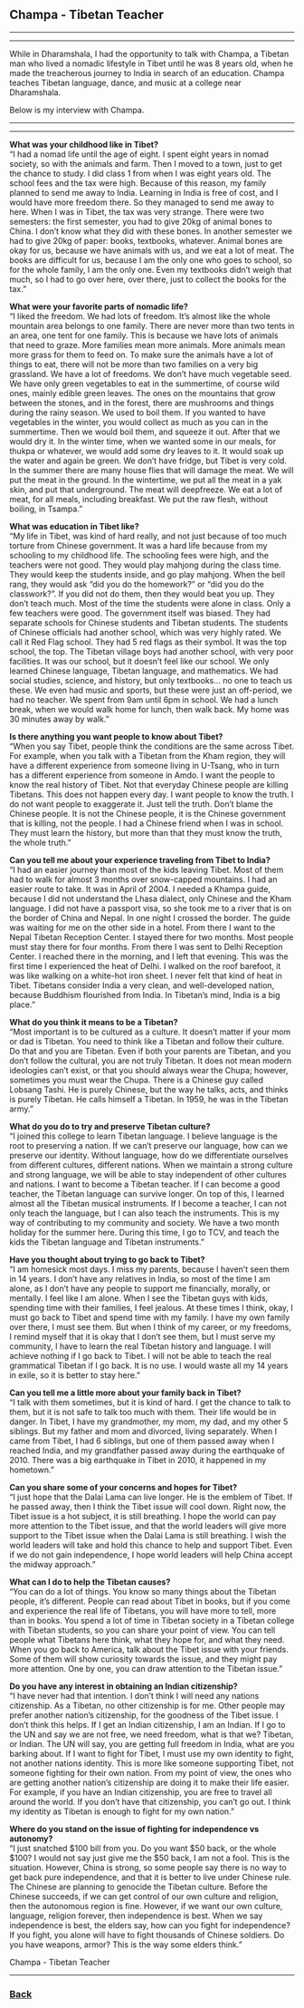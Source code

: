 ## Champa - Tibetan Teacher

---
---

While in Dharamshala, I had the opportunity to talk with Champa, a Tibetan man who lived a nomadic lifestyle in Tibet until he was 8 years old, when he made the treacherous journey to India in search of an education. Champa teaches Tibetan language, dance, and music at a college near Dharamshala.

Below is my interview with Champa.

---
---

**What was your childhood like in Tibet?**
<br>
“I had a nomad life until the age of eight. I spent eight years in nomad society, so with the animals and farm. Then I moved to a town, just to get the chance to study. I did class 1 from when I was eight years old. The school fees and the tax were high. Because of this reason, my family planned to send me away to India. Learning in India is free of cost, and I would have more freedom there. So they managed to send me away to here. When I was in Tibet, the tax was very strange. There were two semesters: the first semester, you had to give 20kg of animal bones to China. I don’t know what they did with these bones. In another semester we had to give 20kg of paper: books, textbooks, whatever. Animal bones are okay for us, because we have animals with us, and we eat a lot of meat. The books are difficult for us, because I am the only one who goes to school, so for the whole family, I am the only one. Even my textbooks didn’t weigh that much, so I had to go over here, over there, just to collect the books for the tax.”

**What were your favorite parts of nomadic life?**
<br>
“I liked the freedom. We had lots of freedom. It’s almost like the whole mountain area belongs to one family. There are never more than two tents in an area, one tent for one family.  This is because we have lots of animals that need to graze. More families mean more animals. More animals mean more grass for them to feed on. To make sure the animals have a lot of things to eat, there will not be more than two families on a very big grassland. We have a lot of freedoms. We don’t have much vegetable seed. We have only green vegetables to eat in the summertime, of course wild ones, mainly edible green leaves. The ones on the mountains that grow between the stones, and in the forest, there are mushrooms and things during the rainy season. We used to boil them. If you wanted to have vegetables in the winter, you would collect as much as you can in the summertime. Then we would boil them, and squeeze it out. After that we would dry it. In the winter time, when we wanted some in our meals, for thukpa or whatever, we would add some dry leaves to it. It would soak up the water and again be green. We don’t have fridge, but Tibet is very cold. In the summer there are many house flies that will damage the meat. We will put the meat in the ground. In the wintertime, we put all the meat in a yak skin, and put that underground. The meat will deepfreeze. We eat a lot of meat, for all meals, including breakfast. We put the raw flesh, without boiling, in Tsampa.”

**What was education in Tibet like?**
<br>
“My life in Tibet, was kind of hard really, and not just because of too much torture from Chinese government. It was a hard life because from my schooling to my childhood life. The schooling fees were high, and the teachers were not good. They would play mahjong during the class time. They would keep the students inside, and go play mahjong. When the bell rang, they would ask “did you do the homework?” or “did you do the classwork?”. If you did not do them, then they would beat you up. They don’t teach much. Most of the time the students were alone in class. Only a few teachers were good. The government itself was biased. They had separate schools for Chinese students and Tibetan students. The students of Chinese officials had another school, which was very highly rated. We call it Red Flag school. They had 5 red flags as their symbol. It was the top school, the top. The Tibetan village boys had another school, with very poor facilities. It was our school, but it doesn’t feel like our school. We only learned Chinese language, Tibetan language, and mathematics. We had social studies, science, and history, but only textbooks… no one to teach us these. We even had music and sports, but these were just an off-period, we had no teacher. We spent from 9am until 6pm in school. We had a lunch break, when we would walk home for lunch, then walk back. My home was 30 minutes away by walk.”

**Is there anything you want people to know about Tibet?**
<br>
“When you say Tibet, people think the conditions are the same across Tibet. For example, when you talk with a Tibetan from the Kham region, they will have a different experience from someone living in U-Tsang, who in turn has a different experience from someone in Amdo. I want the people to know the real history of Tibet. Not that everyday Chinese people are killing Tibetans. This does not happen every day. I want people to know the truth. I do not want people to exaggerate it. Just tell the truth. Don’t blame the Chinese people. It is not the Chinese people, it is the Chinese government that is killing, not the people. I had a Chinese friend when I was in school. They must learn the history, but more than that they must know the truth, the whole truth.”

**Can you tell me about your experience traveling from Tibet to India?**
<br>
“I had an easier journey than most of the kids leaving Tibet. Most of them had to walk for almost 3 months over snow-capped mountains. I had an easier route to take. It was in April of 2004. I needed a Khampa guide, because I did not understand the Lhasa dialect, only Chinese and the Kham language. I did not have a passport visa, so she took me to a river that is on the border of China and Nepal. In one night I crossed the border. The guide was waiting for me on the other side in a hotel. From there I want to the Nepal Tibetan Reception Center. I stayed there for two months. Most people must stay there for four months. From there I was sent to Delhi Reception Center. I reached there in the morning, and I left that evening. This was the first time I experienced the heat of Delhi. I walked on the roof barefoot, it was like walking on a white-hot iron sheet. I never felt that kind of heat in Tibet. Tibetans consider India a very clean, and well-developed nation, because Buddhism flourished from India. In Tibetan’s mind, India is a big place.”

**What do you think it means to be a Tibetan?**
<br>
“Most important is to be cultured as a culture. It doesn’t matter if your mom or dad is Tibetan. You need to think like a Tibetan and follow their culture. Do that and you are Tibetan. Even if both your parents are Tibetan, and you don’t follow the cultural, you are not truly Tibetan. It does not mean modern ideologies can’t exist, or that you should always wear the Chupa; however, sometimes you must wear the Chupa. There is a Chinese guy called Lobsang Tashi. He is purely Chinese, but the way he talks, acts, and thinks is purely Tibetan. He calls himself a Tibetan. In 1959, he was in the Tibetan army.”

**What do you do to try and preserve Tibetan culture?**
<br>
“I joined this college to learn Tibetan language. I believe language is the root to preserving a nation. If we can’t preserve our language, how can we preserve our identity. Without language, how do we differentiate ourselves from different cultures, different nations. When we maintain a strong culture and strong language, we will be able to stay independent of other cultures and nations. I want to become a Tibetan teacher. If I can become a good teacher, the Tibetan language can survive longer. On top of this, I learned almost all the Tibetan musical instruments. If I become a teacher, I can not only teach the language, but I can also teach the instruments. This is my way of contributing to my community and society. We have a two month holiday for the summer here. During this time, I go to TCV, and teach the kids the Tibetan language and Tibetan instruments.”

**Have you thought about trying to go back to Tibet?**
<br>
“I am homesick most days. I miss my parents, because I haven’t seen them in 14 years. I don’t have any relatives in India, so most of the time I am alone, as I don’t have any people to support me financially, morally, or mentally. I feel like I am alone. When I see the Tibetan guys with kids, spending time with their families, I feel jealous. At these times I think, okay, I must go back to Tibet and spend time with my family. I have my own family over there, I must see them. But when I think of my career, or my freedoms, I remind myself that it is okay that I don’t see them, but I must serve my community, I have to learn the real Tibetan history and language. I will achieve nothing if I go back to Tibet. I will not be able to teach the real grammatical Tibetan if I go back. It is no use. I would waste all my 14 years in exile, so it is better to stay here.”

**Can you tell me a little more about your family back in Tibet?**
<br>
“I talk with them sometimes, but it is kind of hard. I get the chance to talk to them, but it is not safe to talk too much with them. Their life would be in danger. In Tibet, I have my grandmother, my mom, my dad, and my other 5 siblings. But my father and mom and divorced, living separately. When I came from Tibet, I had 6 siblings, but one of them passed away when I reached India, and my grandfather passed away during the earthquake of 2010. There was a big earthquake in Tibet in 2010, it happened in my hometown.”

**Can you share some of your concerns and hopes for Tibet?**
<br>
“I just hope that the Dalai Lama can live longer. He is the emblem of Tibet. If he passed away, then I think the Tibet issue will cool down. Right now, the Tibet issue is a hot subject, it is still breathing. I hope the world can pay more attention to the Tibet issue, and that the world leaders will give more support to the Tibet issue when the Dalai Lama is still breathing. I wish the world leaders will take and hold this chance to help and support Tibet. Even if we do not gain independence, I hope world leaders will help China accept the midway approach.”

**What can I do to help the Tibetan causes?**
<br>
“You can do a lot of things. You know so many things about the Tibetan people, it’s different. People can read about Tibet in books, but if you come and experience the real life of Tibetans, you will have more to tell, more than in books. You spend a lot of time in Tibetan society in a Tibetan college with Tibetan students, so you can share your point of view. You can tell people what Tibetans here think, what they hope for, and what they need. When you go back to America, talk about the Tibet issue with your friends. Some of them will show curiosity towards the issue, and they might pay more attention. One by one, you can draw attention to the Tibetan issue.”

**Do you have any interest in obtaining an Indian citizenship?**
<br>
“I have never had that intention. I don’t think I will need any nations citizenship. As a Tibetan, no other citizenship is for me. Other people may prefer another nation’s citizenship, for the goodness of the Tibet issue. I don’t think this helps. If I get an Indian citizenship, I am an Indian. If I go to the UN and say we are not free, we need freedom, what is that we? Tibetan, or Indian. The UN will say, you are getting full freedom in India, what are you barking about. If I want to fight for Tibet, I must use my own identity to fight, not another nations identity. This is more like someone supporting Tibet, not someone fighting for their own nation. From my point of view, the ones who are getting another nation’s citizenship are doing it to make their life easier. For example, if you have an Indian citizenship, you are free to travel all around the world. If you don’t have that citizenship, you can’t go out. I think my identity as Tibetan is enough to fight for my own nation.”

**Where do you stand on the issue of fighting for independence vs autonomy?**
<br>
“I just snatched $100 bill from you. Do you want $50 back, or the whole $100? I would not say just give me the $50 back, I am not a fool. This is the situation. However, China is strong, so some people say there is no way to get back pure independence, and that it is better to live under Chinese rule. The Chinese are planning to genocide the Tibetan culture. Before the Chinese succeeds, if we can get control of our own culture and religion, then the autonomous region is fine. However, if we want our own culture, language, religion forever, then independence is best. When we say independence is best, the elders say, how can you fight for independence? If you fight, you alone will have to fight thousands of Chinese soldiers. Do you have weapons, armor? This is the way some elders think.”

Champa - Tibetan Teacher

---
### [Back](/pages/humans_of_dharamshala)
